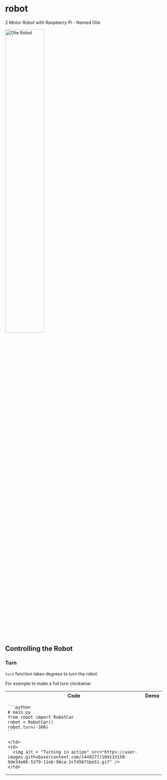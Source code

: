 # robot
2 Motor Robot with Raspberry Pi - Named Olie

<img alt = "Olie Robot" src="img/robot-front.JPG" width="50%" />

## Controlling the Robot

### Turn

`turn` function takes degrees to turn the robot.

For example to make a full turn clockwise:

<table>
  <tr>
    <th>Code</th><th>Demo</th>
  </tr>
  <tr>
    <td>

    ```python
    # main.py
    from robot import RobotCar
    robot = RobotCar()
    robot.turn(-360)
    ```

    </td>
    <td>
      <img alt = "Turning in action" src="https://user-images.githubusercontent.com/1449277/104133150-9de34e80-5379-11eb-98ca-2cf45671be51.gif" />
    </td>
  </tr>
</table>
